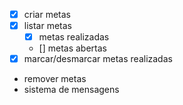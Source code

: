 - [x] criar metas
- [x] listar metas
    - [x] metas realizadas
    - [] metas abertas
- [x] marcar/desmarcar metas realizadas
- remover metas
- sistema de mensagens
